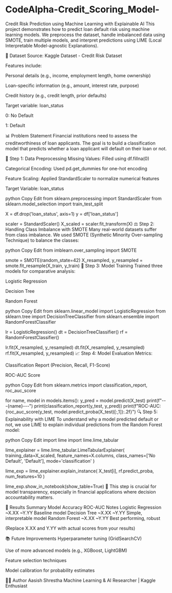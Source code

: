 # CodeAlpha-Credit_Scoring_Model-
Credit Risk Prediction using Machine Learning with Explainable AI
This project demonstrates how to predict loan default risk using machine learning models. We preprocess the dataset, handle imbalanced data using SMOTE, train multiple models, and interpret predictions using LIME (Local Interpretable Model-agnostic Explanations).

📂 Dataset
Source: Kaggle Dataset - Credit Risk Dataset

Features include:

Personal details (e.g., income, employment length, home ownership)

Loan-specific information (e.g., amount, interest rate, purpose)

Credit history (e.g., credit length, prior defaults)

Target variable: loan_status

0: No Default

1: Default

📊 Problem Statement
Financial institutions need to assess the creditworthiness of loan applicants. The goal is to build a classification model that predicts whether a loan applicant will default on their loan or not.

🧹 Step 1: Data Preprocessing
Missing Values: Filled using df.fillna(0)

Categorical Encoding: Used pd.get_dummies for one-hot encoding

Feature Scaling: Applied StandardScaler to normalize numerical features

Target Variable: loan_status

python
Copy
Edit
from sklearn.preprocessing import StandardScaler
from sklearn.model_selection import train_test_split

X = df.drop('loan_status', axis=1)
y = df['loan_status']

scaler = StandardScaler()
X_scaled = scaler.fit_transform(X)
⚖️ Step 2: Handling Class Imbalance with SMOTE
Many real-world datasets suffer from class imbalance. We used SMOTE (Synthetic Minority Over-sampling Technique) to balance the classes:

python
Copy
Edit
from imblearn.over_sampling import SMOTE

smote = SMOTE(random_state=42)
X_resampled, y_resampled = smote.fit_resample(X_train, y_train)
🤖 Step 3: Model Training
Trained three models for comparative analysis:

Logistic Regression

Decision Tree

Random Forest

python
Copy
Edit
from sklearn.linear_model import LogisticRegression
from sklearn.tree import DecisionTreeClassifier
from sklearn.ensemble import RandomForestClassifier

lr = LogisticRegression()
dt = DecisionTreeClassifier()
rf = RandomForestClassifier()

lr.fit(X_resampled, y_resampled)
dt.fit(X_resampled, y_resampled)
rf.fit(X_resampled, y_resampled)
📈 Step 4: Model Evaluation
Metrics:

Classification Report (Precision, Recall, F1-Score)

ROC-AUC Score

python
Copy
Edit
from sklearn.metrics import classification_report, roc_auc_score

for name, model in models.items():
    y_pred = model.predict(X_test)
    print(f"---{name}---")
    print(classification_report(y_test, y_pred))
    print(f"ROC-AUC: {roc_auc_score(y_test, model.predict_proba(X_test)[:,1]):.2f}")
🔍 Step 5: Explainability with LIME
To understand why a model predicted default or not, we use LIME to explain individual predictions from the Random Forest model:

python
Copy
Edit
import lime
import lime.lime_tabular

lime_explainer = lime.lime_tabular.LimeTabularExplainer(
    training_data=X_scaled,
    feature_names=X.columns,
    class_names=['No Default', 'Default'],
    mode='classification'
)

lime_exp = lime_explainer.explain_instance(
    X_test[i],
    rf.predict_proba,
    num_features=10
)

lime_exp.show_in_notebook(show_table=True)
📌 This step is crucial for model transparency, especially in financial applications where decision accountability matters.

📌 Results Summary
Model	Accuracy	ROC-AUC	Notes
Logistic Regression	~X.XX	~Y.YY	Baseline model
Decision Tree	~X.XX	~Y.YY	Simple, interpretable model
Random Forest	~X.XX	~Y.YY	Best performing, robust

(Replace X.XX and Y.YY with actual scores from your results)

📚 Future Improvements
Hyperparameter tuning (GridSearchCV)

Use of more advanced models (e.g., XGBoost, LightGBM)

Feature selection techniques

Model calibration for probability estimates

👨‍💻 Author
Aasish Shrestha
Machine Learning & AI Researcher | Kaggle Enthusiast
